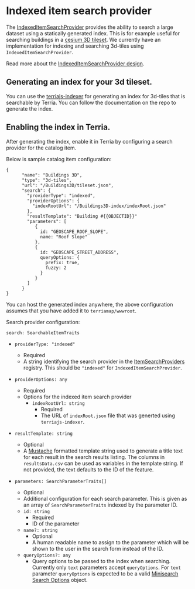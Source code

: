 # Indexed item search provider

The [IndexedItemSearchProvider](../../lib/Models/ItemSearchProviders/IndexedItemSearchProvider.ts) provides the ability to search a large dataset using a statically generated index. This is for example useful for searching buildings in a [cesium 3D tileset](../catalog-type-details/3d-tiles.md). We currently have an implementation for indexing and searching 3d-tiles using `IndexedItemSearchProvider`.

Read more about the [IndexedItemSearchProvider design](./indexed-item-search-provider-design-notes.md).

## Generating an index for your 3d tileset.

You can use the [terriajs-indexer](https://github.com/terriajs/terriajs-indexer) for generating an index for 3d-tiles that is searchable by Terria. You can follow the documentation on the repo to generate the index.

## Enabling the index in Terria.

After generating the index, enable it in Terria by configuring a search provider for the catalog item.

Below is sample catalog item configuration:

```
{
      "name": "Buildings 3D",
      "type": "3d-tiles",
      "url": "/Buildings3D/tileset.json",
      "search": {
        "providerType": "indexed",
        "providerOptions": {
          "indexRootUrl": "/Buildings3D-index/indexRoot.json"
        },
        "resultTemplate": "Building #{{OBJECTID}}"
        "parameters": [
           {
             id: "GEOSCAPE_ROOF_SLOPE",
             name: "Roof Slope"
           },
           {
             id: "GEOSCAPE_STREET_ADDRESS",
             queryOptions: {
               prefix: true,
               fuzzy: 2
             }
           }
        ]
      }
}
```

You can host the generated index anywhere, the above configuration assumes that you have added it to `terriamap/wwwroot`. 

Search provider configuration:

`search: SearchableItemTraits`
  - `providerType: "indexed"`
    - Required
    - A string identifying the search provider in the [ItemSearchProviders](../../../lib/Models/ItemSearchProviders.ts) registry. This should be `"indexed"` for `IndexedItemSearchProvider`.
  - `providerOptions: any`
    - Required
    - Options for the indexed item search provider
      - `indexRootUrl: string`
        - Required
        - The URL of `indexRoot.json` file that was generted using `terriajs-indexer`.
  - `resultTemplate: string`
    - Optional
    - A [Mustache](https://mustache.github.io/) formatted template string used to generate a title text for each result in the search results listing. The columns in `resultsData.csv` can be used as variables in the template string. If not provided, the text defaults to the ID of the feature.
   
  - `parameters: SearchParameterTraits[]`
    - Optional
    - Additional configuration for each search parameter. This is given as an array of `SearchParameterTraits` indexed by the parameter ID.
    - `id: string`
      - Required
      - ID of the parameter
    - `name?: string`
      - Optional
      - A human readable name to assign to the parameter which will be shown to the user in the search form instead of the ID.
    - `queryOptions?: any`
      - Query options to be passed to the index when searching. Currently only `text` parameters accept `queryOptions`. For `text` parameter `queryOptions` is expected to be a valid [Minisearch Search Options](https://lucaong.github.io/minisearch/modules/_minisearch_.html#searchoptions-1) object.
      
